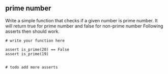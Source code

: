 ## prime number

Write a simple function that checks if a given number is prime number.
It will return true for prime number and false for non-prime number
Following asserts then should work.

	# write your function here

	assert is_prime(20) == False
	assert is_prime(19)


	# todo add more asserts
